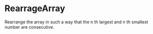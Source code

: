 # RearrageArray
Rearrange the array in such a way that the n th largest and n th smallest number are consecutive.
